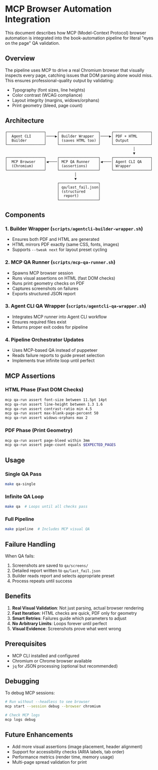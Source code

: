 # MCP Browser Automation Integration

This document describes how MCP (Model-Context Protocol) browser automation is integrated into the book-automation pipeline for literal "eyes on the page" QA validation.

## Overview

The pipeline uses MCP to drive a real Chromium browser that visually inspects every page, catching issues that DOM parsing alone would miss. This ensures professional-quality output by validating:

- Typography (font sizes, line heights)
- Color contrast (WCAG compliance)
- Layout integrity (margins, widows/orphans)
- Print geometry (bleed, page count)

## Architecture

```
┌─────────────────┐     ┌──────────────────┐     ┌─────────────────┐
│  Agent CLI      │────▶│ Builder Wrapper  │────▶│ PDF + HTML      │
│  Builder        │     │ (saves HTML too) │     │ Output          │
└─────────────────┘     └──────────────────┘     └─────────────────┘
                                                           │
                                                           ▼
┌─────────────────┐     ┌──────────────────┐     ┌─────────────────┐
│  MCP Browser    │◀────│ MCP QA Runner    │◀────│ Agent CLI QA    │
│  (Chromium)     │     │ (assertions)     │     │ Wrapper         │
└─────────────────┘     └──────────────────┘     └─────────────────┘
                                │
                                ▼
                        ┌──────────────────┐
                        │ qa/last_fail.json│
                        │ (structured      │
                        │  report)         │
                        └──────────────────┘
```

## Components

### 1. Builder Wrapper (`scripts/agentcli-builder-wrapper.sh`)

- Ensures both PDF and HTML are generated
- HTML mirrors PDF exactly (same CSS, fonts, images)
- Supports `--tweak next` for layout preset cycling

### 2. MCP QA Runner (`scripts/mcp-qa-runner.sh`)

- Spawns MCP browser session
- Runs visual assertions on HTML (fast DOM checks)
- Runs print geometry checks on PDF
- Captures screenshots on failures
- Exports structured JSON report

### 3. Agent CLI QA Wrapper (`scripts/agentcli-qa-wrapper.sh`)

- Integrates MCP runner into Agent CLI workflow
- Ensures required files exist
- Returns proper exit codes for pipeline

### 4. Pipeline Orchestrator Updates

- Uses MCP-based QA instead of puppeteer
- Reads failure reports to guide preset selection
- Implements true infinite loop until perfect

## MCP Assertions

### HTML Phase (Fast DOM Checks)
```bash
mcp qa-run assert font-size between 11.5pt 14pt
mcp qa-run assert line-height between 1.3 1.6
mcp qa-run assert contrast-ratio min 4.5
mcp qa-run assert max-blank-page-percent 50
mcp qa-run assert widows-orphans max 2
```

### PDF Phase (Print Geometry)
```bash
mcp qa-run assert page-bleed within 3mm
mcp qa-run assert page-count equals $EXPECTED_PAGES
```

## Usage

### Single QA Pass
```bash
make qa-single
```

### Infinite QA Loop
```bash
make qa  # Loops until all checks pass
```

### Full Pipeline
```bash
make pipeline  # Includes MCP visual QA
```

## Failure Handling

When QA fails:

1. Screenshots are saved to `qa/screens/`
2. Detailed report written to `qa/last_fail.json`
3. Builder reads report and selects appropriate preset
4. Process repeats until success

## Benefits

1. **Real Visual Validation**: Not just parsing, actual browser rendering
2. **Fast Iteration**: HTML checks are quick, PDF only for geometry
3. **Smart Retries**: Failures guide which parameters to adjust
4. **No Arbitrary Limits**: Loops forever until perfect
5. **Visual Evidence**: Screenshots prove what went wrong

## Prerequisites

- MCP CLI installed and configured
- Chromium or Chrome browser available
- `jq` for JSON processing (optional but recommended)

## Debugging

To debug MCP sessions:

```bash
# Run without --headless to see browser
mcp start --session debug --browser chromium

# Check MCP logs
mcp logs debug
```

## Future Enhancements

- Add more visual assertions (image placement, header alignment)
- Support for accessibility checks (ARIA labels, tab order)
- Performance metrics (render time, memory usage)
- Multi-page spread validation for print